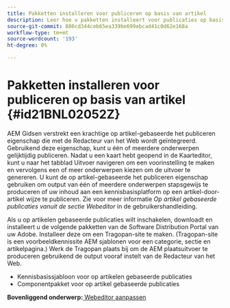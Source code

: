 ```yaml
---
title: Pakketten installeren voor publiceren op basis van artikel
description: Leer hoe u pakketten installeert voor publicaties op basis van artikelen
source-git-commit: 880cd344ceb65ea339be699ebcad41c0d62e168a
workflow-type: tm+mt
source-wordcount: '193'
ht-degree: 0%

---
```


# Pakketten installeren voor publiceren op basis van artikel {#id21BNL02052Z}

AEM Gidsen verstrekt een krachtige op artikel-gebaseerde het publiceren eigenschap die met de Redacteur van het Web wordt geïntegreerd. Gebruikend deze eigenschap, kunt u één of meerdere onderwerpen gelijktijdig publiceren. Nadat u een kaart hebt geopend in de Kaarteditor, kunt u naar het tabblad Uitvoer navigeren om een voorinstelling te maken en vervolgens een of meer onderwerpen kiezen om de uitvoer te genereren. U kunt de op artikel-gebaseerde het publiceren eigenschap gebruiken om output van één of meerdere onderwerpen stapsgewijs te produceren of uw inhoud aan een kennisbasisplatform op een artikel-door-artikel wijze te publiceren. Zie voor meer informatie *Op artikel gebaseerde publicaties vanuit de sectie Webeditor* in de gebruikershandleiding.

Als u op artikelen gebaseerde publicaties wilt inschakelen, downloadt en installeert u de volgende pakketten van de Software Distribution Portal van uw Adobe. Installeer deze om een Tragopan-site te maken. \(Tragopan-site is een voorbeeldkennissite AEM sjablonen voor een categorie, sectie en artikelpagina.\) Werk de Tragopan plaats bij om de AEM plaatsuitvoer te produceren gebruikend de output vooraf instelt van de Redacteur van het Web.

- Kennisbasissjabloon voor op artikelen gebaseerde publicaties
- Componentpakket voor op artikel gebaseerde publicaties

**Bovenliggend onderwerp:**[ Webeditor aanpassen](conf-web-editor.md)
